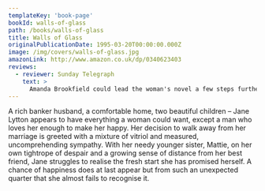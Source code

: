 ```yaml
---
templateKey: 'book-page'
bookId: walls-of-glass
path: /books/walls-of-glass
title: Walls of Glass
originalPublicationDate: 1995-03-20T00:00:00.000Z
image: /img/covers/walls-of-glass.jpg
amazonLink: http://www.amazon.co.uk/dp/0340623403
reviews:
  - reviewer: Sunday Telegraph
    text: >
      Amanda Brookfield could lead the woman's novel a few steps further out of its cultural ghetto
---
```


A rich banker husband, a comfortable home, two beautiful children – Jane Lytton appears to have everything a woman could want, except a man who loves her enough to make her happy. Her decision to walk away from her marriage is greeted with a mixture of vitriol and measured, uncomprehending sympathy. With her needy younger sister, Mattie, on her own tightrope of despair and a growing sense of distance from her best friend, Jane struggles to realise the fresh start she has promised herself. A chance of happiness does at last appear but from such an unexpected quarter that she almost fails to recognise it.
